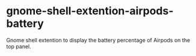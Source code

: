 # gnome-shell-extention-airpods-battery
Gnome shell extention to display the battery percentage of Airpods on the top panel.
